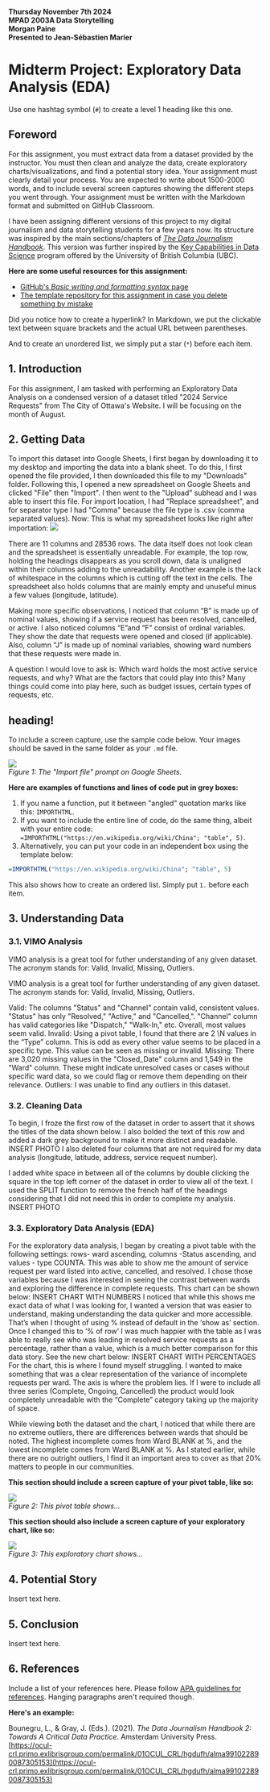 **Thursday November 7th 2024**<br>
**MPAD 2003A Data Storytelling**<br>
**Morgan Paine**<br>
**Presented to Jean-Sébastien Marier**<br>

# Midterm Project: Exploratory Data Analysis (EDA)

Use one hashtag symbol (`#`) to create a level 1 heading like this one.

## Foreword

For this assignment, you must extract data from a dataset provided by the instructor. You must then clean and analyze the data, create exploratory charts/visualizations, and find a potential story idea. Your assignment must clearly detail your process. You are expected to write about 1500-2000 words, and to include several screen captures showing the different steps you went through. Your assignment must be written with the Markdown format and submitted on GitHub Classroom.

I have been assigning different versions of this project to my digital journalism and data storytelling students for a few years now. Its structure was inspired by the main sections/chapters of [*The Data Journalism Handbook*](https://datajournalism.com/read/handbook/one/). This version was further inspired by the [Key Capabilities in Data Science](https://extendedlearning.ubc.ca/programs/key-capabilities-data-science) program offered by the University of British Columbia (UBC).

**Here are some useful resources for this assignment:**

* [GitHub's *Basic writing and formatting syntax* page](https://docs.github.com/en/get-started/writing-on-github/getting-started-with-writing-and-formatting-on-github/basic-writing-and-formatting-syntax)
* [The template repository for this assignment in case you delete something by mistake](https://github.com/jsmarier/jou4100_jou4500_mpad2003_project2_template)

Did you notice how to create a hyperlink? In Markdown, we put the clickable text between square brackets and the actual URL between parentheses.

And to create an unordered list, we simply put a star (`*`) before each item.

## 1. Introduction

For this assignment, I am tasked with performing an Exploratory Data Analysis on a condensed version of a dataset titled "2024 Service Requests" from The City of Ottawa's Website. 
I will be focusing on the month of August. 

## 2. Getting Data

To import this dataset into Google Sheets, I first began by downloading it to my desktop and importing the data into a blank sheet. To do this, I first opened the file provided, I then downloaded this file to my "Downloads" folder. Following this, I opened a new spreadsheet on Google Sheets and clicked "File" then "Import". I then went to the "Upload" subhead and I was able to insert this file. For import location, I had "Replace spreadsheet", and for separator type I had "Comma" because the file type is .csv (comma separated values).
Now: This is what my spreadsheet looks like right after importation:
![](Right-After-Import.png)<br>


There are 11 columns and 28536 rows. The data itself does not look clean and the spreadsheet is essentially unreadable. For example, the top row, holding the headings disappears as you scroll down, data is unaligned within their columns adding to the unreadability. Another example is the lack of whitespace in the columns which is cutting off the text in the cells. The spreadsheet also holds columns that are mainly empty and unuseful minus a few values (longitude, latitude). 


Making more specific observations, I noticed that column “B” is made up of nominal values, showing if a service request has been resolved, cancelled, or active. I also noticed columns “E”and “F”  consist of ordinal variables. They show the date that requests were opened and closed (if applicable). Also, column “J” is made up of nominal variables, showing ward numbers that these requests were made in. 


A question I would love to ask is: Which ward holds the most active service requests, and why? What are the factors that could play into this? 
Many things could come into play here, such as budget issues, certain types of requests, etc.



## heading!

To include a screen capture, use the sample code below. Your images should be saved in the same folder as your `.md` file.

![](import-screen-capture.png)<br>
*Figure 1: The "Import file" prompt on Google Sheets.*

**Here are examples of functions and lines of code put in grey boxes:**

1. If you name a function, put it between "angled" quotation marks like this: `IMPORTHTML`.
1. If you want to include the entire line of code, do the same thing, albeit with your entire code: `=IMPORTHTML("https://en.wikipedia.org/wiki/China"; "table", 5)`.
1. Alternatively, you can put your code in an independent box using the template below:

``` r
=IMPORTHTML("https://en.wikipedia.org/wiki/China"; "table", 5)
```
This also shows how to create an ordered list. Simply put `1.` before each item.

## 3. Understanding Data

### 3.1. VIMO Analysis

VIMO analysis is a great tool for futher understanding of any given dataset. The acronym stands for: Valid, Invalid, Missing, Outliers. 

VIMO analysis is a great tool for further understanding of any given dataset. The acronym stands for: Valid, Invalid, Missing, Outliers.

Valid:
The columns "Status" and "Channel" contain valid, consistent values. "Status" has only "Resolved," "Active," and "Cancelled,". "Channel" column has valid categories like "Dispatch," "Walk-In," etc.
Overall, most values seem valid.
Invalid:
Using a pivot table, I found that there are 2 \N values in the “Type” column. This is odd as every other value seems to be placed in a specific type. This value can be seen as missing or invalid. 
Missing:
There are 3,020 missing values in the "Closed_Date" column and 1,549 in the "Ward" column. These might indicate unresolved cases or cases without specific ward data, so we could flag or remove them depending on their relevance. 
Outliers:
I was unable to find any outliers in this dataset. 


### 3.2. Cleaning Data

To begin, I froze the first row of the dataset in order to assert that it shows the titles of the data shown below. I also bolded the text of this row and added a dark grey background to make it more distinct and readable.
INSERT PHOTO
I also deleted four columns that are not required for my data analysis (longitude, latitude, address, service request number). 

I added white space in between all of the columns by double clicking the square in the top left corner of the dataset in order to view all of the text. 
I used the SPLIT function to remove the french half of the headings considering that I did not need this in order to complete my analysis. 
INSERT PHOTO


### 3.3. Exploratory Data Analysis (EDA)

For the exploratory data analysis, I began by creating a pivot table with the following settings: rows- ward ascending, columns -Status ascending, and values - type COUNTA. This was able to show me the amount of service request per ward listed into active, cancelled, and resolved. 
I chose those variables because I was interested in seeing the contrast between wards and exploring the difference in complete requests. 
This chart can be shown below:
INSERT CHART WITH NUMBERS
I noticed that while this shows me exact data of what I was looking for, I wanted a version that was easier to understand, making understanding the data quicker and more accessible. That’s when I thought of using % instead of default in the ‘show as’ section. Once I changed this to ‘% of row’ I was much happier with the table as I was able to really see who was leading in resolved service requests as a percentage, rather than a value, which is a much better comparison for this data story. See the new chart below:
INSERT CHART WITH PERCENTAGES
For the chart, this is where I found myself struggling. I wanted to make something that was a clear representation of the variance of incomplete requests per ward. The axis is where the problem lies. If I were to include all three series (Complete, Ongoing, Cancelled) the product would look completely unreadable with the “Complete” category taking up the majority of space. 

While viewing both the dataset and the chart, I noticed that while there are no extreme outliers, there are differences between wards that should be noted. 
The highest incomplete comes from Ward BLANK at %, and the lowest incomplete comes from Ward BLANK at %. As I stated earlier, while there are no outright outliers, I find it an important area to cover as that 20% matters to people in our communities. 


**This section should include a screen capture of your pivot table, like so:**

![](pivot-table-screen-capture.png)<br>
*Figure 2: This pivot table shows...*

**This section should also include a screen capture of your exploratory chart, like so:**

![](chart-screen-capture.png)<br>
*Figure 3: This exploratory chart shows...*

## 4. Potential Story

Insert text here.

## 5. Conclusion

Insert text here.

## 6. References

Include a list of your references here. Please follow [APA guidelines for references](https://apastyle.apa.org/style-grammar-guidelines/references). Hanging paragraphs aren't required though.

**Here's an example:**

Bounegru, L., & Gray, J. (Eds.). (2021). *The Data Journalism Handbook 2: Towards A Critical Data Practice*. Amsterdam University Press. [https://ocul-crl.primo.exlibrisgroup.com/permalink/01OCUL_CRL/hgdufh/alma991022890087305153](https://ocul-crl.primo.exlibrisgroup.com/permalink/01OCUL_CRL/hgdufh/alma991022890087305153)
